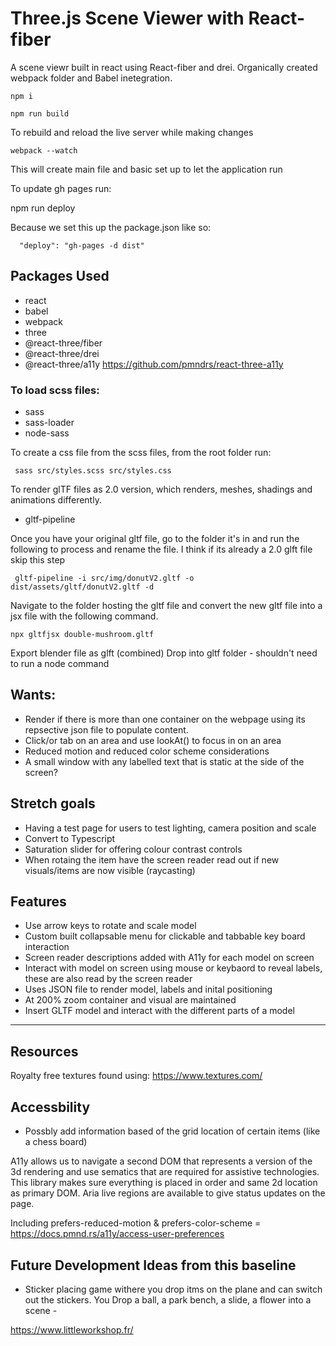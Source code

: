 # Three.js Scene Viewer with React-fiber

A scene viewr built in react using React-fiber and drei. Organically created webpack folder and Babel inetegration. 

```
npm i
```
```
npm run build
```
To rebuild and reload the live server while making changes
```
webpack --watch
```
This will create main file and basic set up to let the application run 

To update gh pages run: 

npm run deploy


Because we set this up the package.json like so:   
```
  "deploy": "gh-pages -d dist"
```
## Packages Used
- react
- babel
- webpack 
- three
- @react-three/fiber
- @react-three/drei
- @react-three/a11y
https://github.com/pmndrs/react-three-a11y 

### To load scss files:
- sass
- sass-loader
- node-sass

To create a css file from the scss files, from the root folder run:
```
 sass src/styles.scss src/styles.css
```


To render glTF files as 2.0 version, which renders, meshes, shadings and animations differently. 
- gltf-pipeline

Once you have your original gltf file, go to the folder it's in and run the following to process and rename the file. I think if its already a 2.0 glft file skip this step

```
 gltf-pipeline -i src/img/donutV2.gltf -o dist/assets/gltf/donutV2.gltf -d
```
Navigate to the folder hosting the gltf file and convert the new gltf file into a jsx file with the following command.
```
npx gltfjsx double-mushroom.gltf
```

Export blender file as glft (combined)
Drop into gltf folder - shouldn't need to run a node command


## Wants: 
- Render if there is more than one container on the webpage using its repsective json file to populate content.
- Click/or tab on an area and use lookAt() to focus in on an area
- Reduced motion and reduced color scheme considerations
- A small window with any labelled text that is static at the side of the screen?

## Stretch goals
- Having a test page for users to test lighting, camera position and scale 
- Convert to Typescript
- Saturation slider for offering colour contrast controls
- When rotaing the item have the screen reader read out if new visuals/items are now visible (raycasting)

## Features
- Use arrow keys to rotate and scale model
- Custom built collapsable menu for clickable and tabbable key board interaction
- Screen reader descriptions added with A11y for each model on screen
- Interact with model on screen using mouse or keybaord to reveal labels, these are also read by the screen reader
- Uses JSON file to render model, labels and inital positioning
- At 200% zoom container and visual are maintained
- Insert GLTF model and interact with the different parts of a model
---

## Resources
Royalty free textures found using: https://www.textures.com/

## Accessbility 
- Possbly add information based of the grid location of certain items (like a chess board)

A11y allows us to navigate a second DOM that represents a version of the 3d rendering and use sematics that are required for assistive technologies. This library makes sure everything is placed in order and same 2d location as primary DOM. Aria live regions are available to give status updates on the page. 

 Including prefers-reduced-motion & prefers-color-scheme = https://docs.pmnd.rs/a11y/access-user-preferences 


## Future Development Ideas from this baseline
 - Sticker placing game withere you drop itms on the plane and can switch out the stickers. You
Drop a ball, a park bench, a slide, a flower into a scene - 

https://www.littleworkshop.fr/



